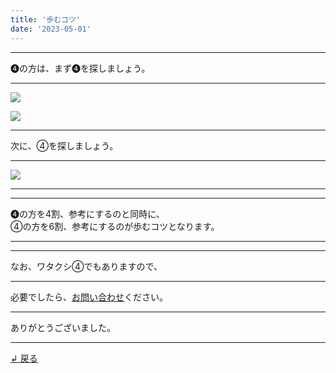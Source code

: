 ```yaml
---
title: '歩むコツ'
date: '2023-05-01'
---
```

***
➍の方は、まず➍を探しましょう。
***
![](/images/44.jpg)

![](/images/44_.jpg)
***
次に、④を探しましょう。
***
![](/images/44__.jpg)
***
***
➍の方を4割、参考にするのと同時に、    
④の方を6割、参考にするのが歩むコツとなります。
***
***
なお、ワタクシ④でもありますので、
***
必要でしたら、[お問い合わせ](https://thebase.in/inquiry/01234567890)ください。
***
ありがとうございました。
***
[ ↲ 戻る ](https://01234567890.thebase.in/about)
